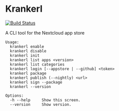 # Krankerl

[![Build Status](https://travis-ci.org/ChristophWurst/krankerl.svg?branch=master)](https://travis-ci.org/ChristophWurst/krankerl)

A CLI tool for the Nextcloud app store

```
Usage:
  krankerl enable
  krankerl disable
  krankerl init
  krankerl list apps <version>
  krankerl list categories
  krankerl login [--appstore | --github] <token>
  krankerl package
  krankerl publish (--nightly) <url>
  krankerl sign --package
  krankerl --version

Options:
  -h --help     Show this screen.
  --version     Show version.
```
